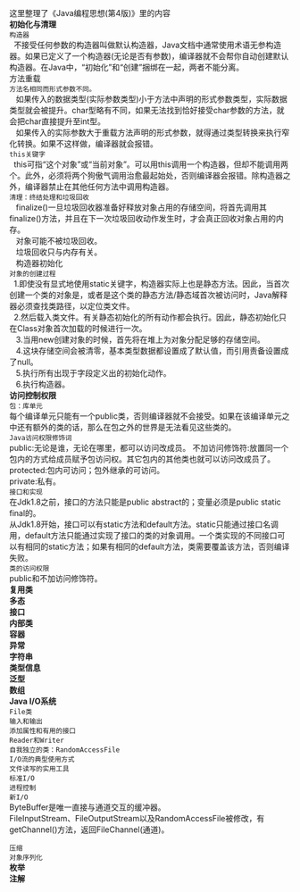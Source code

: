 这里整理了《Java编程思想(第4版)》里的内容<br/>
**初始化与清理<br/>**
`构造器`<br/>
    不接受任何参数的构造器叫做默认构造器，Java文档中通常使用术语无参构造器。如果已定义了一个构造器(无论是否有参数)，编译器就不会帮你自动创建默认构造器。在Java中，“初始化”和“创建”捆绑在一起，两者不能分离。<br/>
    方法重载<br/>
`方法名相同而形式参数不同。`<br/>
    如果传入的数据类型(实际参数类型)小于方法中声明的形式参数类型，实际数据类型就会被提升。char型略有不同，如果无法找到恰好接受char参数的方法，就会把char直接提升至int型。<br/>
    如果传入的实际参数大于重载方法声明的形式参数，就得通过类型转换来执行窄化转换。如果不这样做，编译器就会报错。<br/>
`this关键字`<br/>
    this可指“这个对象”或“当前对象”。可以用this调用一个构造器，但却不能调用两个。此外，必须将两个狗傲气调用治愈最起始处，否则编译器会报错。除构造器之外，编译器禁止在其他任何方法中调用构造器。<br/>
`清理：终结处理和垃圾回收`<br/>
    finalize()一旦垃圾回收器准备好释放对象占用的存储空间，将首先调用其finalize()方法，并且在下一次垃圾回收动作发生时，才会真正回收对象占用的内存。<br/>
    对象可能不被垃圾回收。<br/>
    垃圾回收只与内存有关。<br/>
    构造器初始化<br/>
`对象的创建过程`<br/>
    1.即使没有显式地使用static关键字，构造器实际上也是静态方法。因此，当首次创建一个类的对象是，或者是这个类的静态方法/静态域首次被访问时，Java解释器必须查找类路径，以定位类文件。<br/>
    2.然后载入类文件。有关静态初始化的所有动作都会执行。因此，静态初始化只在Class对象首次加载的时候进行一次。<br/>
    3.当用new创建对象的时候，首先将在堆上为对象分配足够的存储空间。<br/>
    4.这块存储空间会被清零，基本类型数据都设置成了默认值，而引用责备设置成了null。<br/>
    5.执行所有出现于字段定义出的初始化动作。<br/>
    6.执行构造器。<br/>
**访问控制权限<br/>**
`包：库单元`<br/>
每个编译单元只能有一个public类，否则编译器就不会接受。如果在该编译单元之中还有额外的类的话，那么在包之外的世界是无法看见这些类的。<br/>
`Java访问权限修饰词`<br/>
public:无论是谁，无论在哪里，都可以访问改成员。
不加访问修饰符:放置同一个包内的方式给成员赋予包访问权。其它包内的其他类也就可以访问改成员了。<br/>
protected:包内可访问；包外继承的可访问。<br/>
private:私有。<br/>
`接口和实现`<br/>
在Jdk1.8之前，接口的方法只能是public abstract的；变量必须是public static final的。<br/>
从Jdk1.8开始，接口可以有static方法和default方法。static只能通过接口名调用，default方法只能通过实现了接口的类的对象调用。一个类实现的不同接口可以有相同的static方法；如果有相同的default方法，类需要覆盖该方法，否则编译失败。<br/>
`类的访问权限`<br/>
public和不加访问修饰符。<br/>
**复用类<br/>**
**多态<br/>**
**接口<br/>**
**内部类<br/>**
**容器<br/>**
**异常<br/>**
**字符串<br/>**
**类型信息<br/>**
**泛型<br/>**
**数组<br/>**
**Java I/O系统<br/>**
`File类`<br/>
`输入和输出`<br/>
`添加属性和有用的接口`<br/>
`Reader和Writer`<br/>
`自我独立的类：RandomAccessFile`<br/>
`I/O流的典型使用方式`<br/>
`文件读写的实用工具`<br/>
`标准I/O`<br/>
`进程控制`<br/>
`新I/O`<br/>
ByteBuffer是唯一直接与通道交互的缓冲器。<br/>
FileInputStream、FileOutputStream以及RandomAccessFile被修改，有getChannel()方法，返回FileChannel(通道)。<br/>

`压缩`<br/>
`对象序列化`<br/>
**枚举<br/>**
**注解<br/>**
